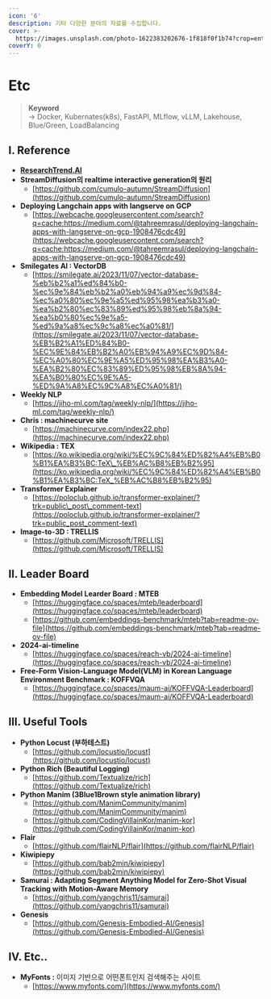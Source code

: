 ```yaml
---
icon: '6'
description: 기타 다양한 분야의 자료를 수집합니다.
cover: >-
  https://images.unsplash.com/photo-1622383202676-1f818f0f1b74?crop=entropy&cs=srgb&fm=jpg&ixid=M3wxOTcwMjR8MHwxfHNlYXJjaHwzfHxldGN8ZW58MHx8fHwxNzMwNjIwNzI5fDA&ixlib=rb-4.0.3&q=85
coverY: 0
---
```


# Etc

> **Keyword**\
> -> Docker, Kubernates(k8s), FastAPI, MLflow, vLLM, Lakehouse, Blue/Green, LoadBalancing

## Ⅰ. Reference

* [**ResearchTrend.AI**](https://researchtrend.ai/)
* **StreamDiffusion의 realtime interactive generation의 원리**
  * [https://github.com/cumulo-autumn/StreamDiffusion](https://github.com/cumulo-autumn/StreamDiffusion)
* **Deploying Langchain apps with langserve on GCP**
  * [https://webcache.googleusercontent.com/search?q=cache:https://medium.com/@tahreemrasul/deploying-langchain-apps-with-langserve-on-gcp-1908476cdc49](https://webcache.googleusercontent.com/search?q=cache:https://medium.com/@tahreemrasul/deploying-langchain-apps-with-langserve-on-gcp-1908476cdc49)
* **Smilegates AI : VectorDB**
  * [https://smilegate.ai/2023/11/07/vector-database-%eb%b2%a1%ed%84%b0-%ec%9e%84%eb%b2%a0%eb%94%a9%ec%9d%84-%ec%a0%80%ec%9e%a5%ed%95%98%ea%b3%a0-%ea%b2%80%ec%83%89%ed%95%98%eb%8a%94-%ea%b0%80%ec%9e%a5-%ed%9a%a8%ec%9c%a8%ec%a0%81/](https://smilegate.ai/2023/11/07/vector-database-%EB%B2%A1%ED%84%B0-%EC%9E%84%EB%B2%A0%EB%94%A9%EC%9D%84-%EC%A0%80%EC%9E%A5%ED%95%98%EA%B3%A0-%EA%B2%80%EC%83%89%ED%95%98%EB%8A%94-%EA%B0%80%EC%9E%A5-%ED%9A%A8%EC%9C%A8%EC%A0%81/)
* **Weekly NLP**
  * [https://jiho-ml.com/tag/weekly-nlp/](https://jiho-ml.com/tag/weekly-nlp/)
* **Chris : machinecurve site**
  * [https://machinecurve.com/index22.php](https://machinecurve.com/index22.php)
* **Wikipedia : TEX**
  * [https://ko.wikipedia.org/wiki/%EC%9C%84%ED%82%A4%EB%B0%B1%EA%B3%BC:TeX\_%EB%AC%B8%EB%B2%95](https://ko.wikipedia.org/wiki/%EC%9C%84%ED%82%A4%EB%B0%B1%EA%B3%BC:TeX_%EB%AC%B8%EB%B2%95)
* **Transformer Explainer**
  * [https://poloclub.github.io/transformer-explainer/?trk=public\_post\_comment-text](https://poloclub.github.io/transformer-explainer/?trk=public_post_comment-text)
* **Image-to-3D : TRELLIS**
  * [https://github.com/Microsoft/TRELLIS](https://github.com/Microsoft/TRELLIS)

## Ⅱ. Leader Board

* **Embedding Model Learder Board : MTEB**
  * [https://huggingface.co/spaces/mteb/leaderboard](https://huggingface.co/spaces/mteb/leaderboard)
  * [https://github.com/embeddings-benchmark/mteb?tab=readme-ov-file](https://github.com/embeddings-benchmark/mteb?tab=readme-ov-file)
* **2024-ai-timeline**
  * [https://huggingface.co/spaces/reach-vb/2024-ai-timeline](https://huggingface.co/spaces/reach-vb/2024-ai-timeline)
* **Free-Form Vision-Language Model(VLM) in Korean Language Environment Benchmark : KOFFVQA**
  * [https://huggingface.co/spaces/maum-ai/KOFFVQA-Leaderboard](https://huggingface.co/spaces/maum-ai/KOFFVQA-Leaderboard)

## Ⅲ. Useful Tools

* **Python Locust (부하테스트)**
  * [https://github.com/locustio/locust](https://github.com/locustio/locust)
* **Python Rich (Beautiful Logging)**
  * [https://github.com/Textualize/rich](https://github.com/Textualize/rich)
* **Python Manim (3Blue1Brown style animation library)**
  * [https://github.com/ManimCommunity/manim](https://github.com/ManimCommunity/manim)
  * [https://github.com/CodingVillainKor/manim-kor](https://github.com/CodingVillainKor/manim-kor)
* **Flair**
  * [https://github.com/flairNLP/flair](https://github.com/flairNLP/flair)
* **Kiwipiepy**
  * [https://github.com/bab2min/kiwipiepy](https://github.com/bab2min/kiwipiepy)
* **Samurai : Adapting Segment Anything Model for Zero-Shot Visual Tracking with Motion-Aware Memory**
  * [https://github.com/yangchris11/samurai](https://github.com/yangchris11/samurai)
* **Genesis**
  * [https://github.com/Genesis-Embodied-AI/Genesis](https://github.com/Genesis-Embodied-AI/Genesis)

## Ⅳ. Etc..

* **MyFonts :** 이미지 기반으로 어떤폰트인지 검색해주는 사이트
  * [https://www.myfonts.com/](https://www.myfonts.com/)





